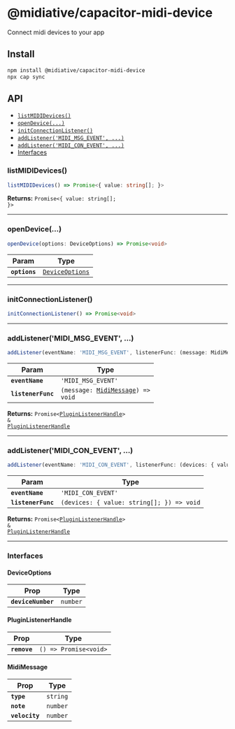 # @midiative/capacitor-midi-device

Connect midi devices to your app

## Install

```bash
npm install @midiative/capacitor-midi-device
npx cap sync
```

## API

<docgen-index>

* [`listMIDIDevices()`](#listmididevices)
* [`openDevice(...)`](#opendevice)
* [`initConnectionListener()`](#initconnectionlistener)
* [`addListener('MIDI_MSG_EVENT', ...)`](#addlistenermidi_msg_event)
* [`addListener('MIDI_CON_EVENT', ...)`](#addlistenermidi_con_event)
* [Interfaces](#interfaces)

</docgen-index>

<docgen-api>
<!--Update the source file JSDoc comments and rerun docgen to update the docs below-->

### listMIDIDevices()

```typescript
listMIDIDevices() => Promise<{ value: string[]; }>
```

**Returns:** <code>Promise&lt;{ value: string[]; }&gt;</code>

--------------------


### openDevice(...)

```typescript
openDevice(options: DeviceOptions) => Promise<void>
```

| Param         | Type                                                    |
| ------------- | ------------------------------------------------------- |
| **`options`** | <code><a href="#deviceoptions">DeviceOptions</a></code> |

--------------------


### initConnectionListener()

```typescript
initConnectionListener() => Promise<void>
```

--------------------


### addListener('MIDI_MSG_EVENT', ...)

```typescript
addListener(eventName: 'MIDI_MSG_EVENT', listenerFunc: (message: MidiMessage) => void) => Promise<PluginListenerHandle> & PluginListenerHandle
```

| Param              | Type                                                                      |
| ------------------ | ------------------------------------------------------------------------- |
| **`eventName`**    | <code>'MIDI_MSG_EVENT'</code>                                             |
| **`listenerFunc`** | <code>(message: <a href="#midimessage">MidiMessage</a>) =&gt; void</code> |

**Returns:** <code>Promise&lt;<a href="#pluginlistenerhandle">PluginListenerHandle</a>&gt; & <a href="#pluginlistenerhandle">PluginListenerHandle</a></code>

--------------------


### addListener('MIDI_CON_EVENT', ...)

```typescript
addListener(eventName: 'MIDI_CON_EVENT', listenerFunc: (devices: { value: string[]; }) => void) => Promise<PluginListenerHandle> & PluginListenerHandle
```

| Param              | Type                                                    |
| ------------------ | ------------------------------------------------------- |
| **`eventName`**    | <code>'MIDI_CON_EVENT'</code>                           |
| **`listenerFunc`** | <code>(devices: { value: string[]; }) =&gt; void</code> |

**Returns:** <code>Promise&lt;<a href="#pluginlistenerhandle">PluginListenerHandle</a>&gt; & <a href="#pluginlistenerhandle">PluginListenerHandle</a></code>

--------------------


### Interfaces


#### DeviceOptions

| Prop               | Type                |
| ------------------ | ------------------- |
| **`deviceNumber`** | <code>number</code> |


#### PluginListenerHandle

| Prop         | Type                                      |
| ------------ | ----------------------------------------- |
| **`remove`** | <code>() =&gt; Promise&lt;void&gt;</code> |


#### MidiMessage

| Prop           | Type                |
| -------------- | ------------------- |
| **`type`**     | <code>string</code> |
| **`note`**     | <code>number</code> |
| **`velocity`** | <code>number</code> |

</docgen-api>
